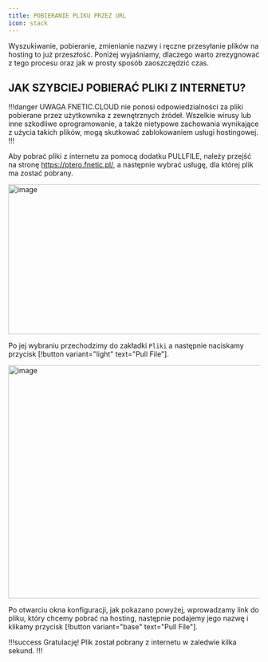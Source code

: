 ```yaml
---
title: POBIERANIE PLIKU PRZEZ URL
icon: stack
---
```


Wyszukiwanie, pobieranie, zmienianie nazwy i ręczne przesyłanie plików na hosting to już przeszłość.
Poniżej wyjaśniamy, dlaczego warto zrezygnować z tego procesu oraz jak w prosty sposób zaoszczędzić czas.

## JAK SZYBCIEJ POBIERAĆ PLIKI Z INTERNETU?

!!!danger UWAGA
FNETIC.CLOUD nie ponosi odpowiedzialności za pliki pobierane przez użytkownika z zewnętrznych źródeł.
Wszelkie wirusy lub inne szkodliwe oprogramowanie, a także nietypowe zachowania wynikające z użycia takich plików, mogą skutkować zablokowaniem usługi hostingowej.
!!!

Aby pobrać pliki z internetu za pomocą dodatku PULLFILE, należy przejść na stronę https://ptero.fnetic.pl/, a następnie wybrać usługę, dla której plik ma zostać pobrany.

<img width="733" height="301" alt="image" src="https://github.com/user-attachments/assets/467c5c17-dad7-475a-9737-b5d4ea0cd7d5" /><br>

Po jej wybraniu przechodzimy do zakładki ```Pliki``` a następnie naciskamy przycisk [!button variant="light" text="Pull File"].

<img width="799" height="468" alt="image" src="https://github.com/user-attachments/assets/84e63153-f780-42c8-94ba-2c2dfbb64266" /><br>

Po otwarciu okna konfiguracji, jak pokazano powyżej, wprowadzamy link do pliku, który chcemy pobrać na hosting, następnie podajemy jego nazwę i klikamy przycisk
[!button variant="base" text="Pull File"].

!!!success Gratulację!
Plik został pobrany z internetu w zaledwie kilka sekund.
!!!
